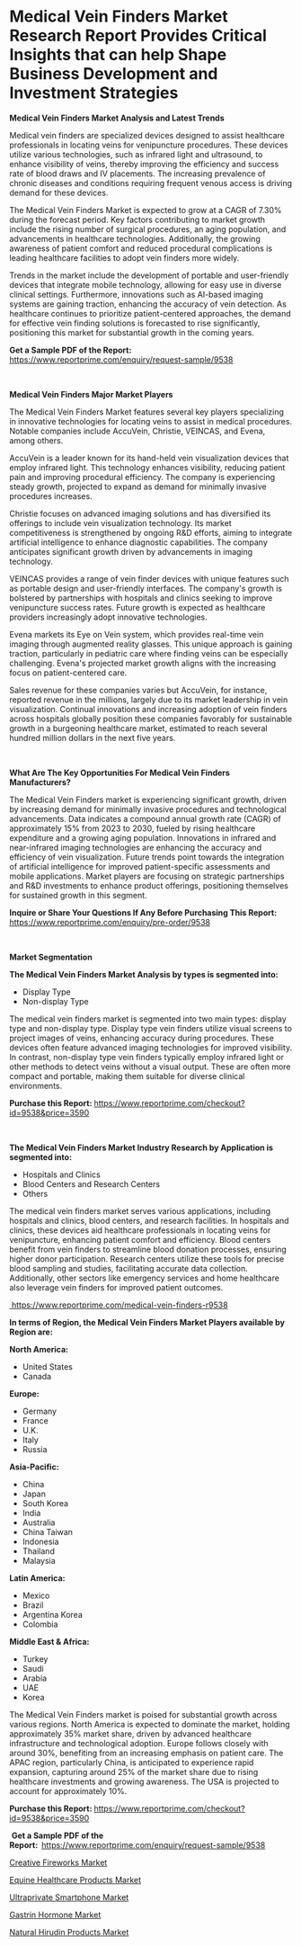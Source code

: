 <p><h1>Medical Vein Finders Market Research Report Provides Critical Insights that can help Shape Business Development and Investment Strategies</h1></p><p><strong>Medical Vein Finders Market Analysis and Latest Trends</strong></p>
<p><p>Medical vein finders are specialized devices designed to assist healthcare professionals in locating veins for venipuncture procedures. These devices utilize various technologies, such as infrared light and ultrasound, to enhance visibility of veins, thereby improving the efficiency and success rate of blood draws and IV placements. The increasing prevalence of chronic diseases and conditions requiring frequent venous access is driving demand for these devices.</p><p>The Medical Vein Finders Market is expected to grow at a CAGR of 7.30% during the forecast period. Key factors contributing to market growth include the rising number of surgical procedures, an aging population, and advancements in healthcare technologies. Additionally, the growing awareness of patient comfort and reduced procedural complications is leading healthcare facilities to adopt vein finders more widely. </p><p>Trends in the market include the development of portable and user-friendly devices that integrate mobile technology, allowing for easy use in diverse clinical settings. Furthermore, innovations such as AI-based imaging systems are gaining traction, enhancing the accuracy of vein detection. As healthcare continues to prioritize patient-centered approaches, the demand for effective vein finding solutions is forecasted to rise significantly, positioning this market for substantial growth in the coming years.</p></p>
<p><strong>Get a Sample PDF of the Report:&nbsp;</strong> <a href="https://www.reportprime.com/enquiry/request-sample/9538">https://www.reportprime.com/enquiry/request-sample/9538</a></p>
<p>&nbsp;</p>
<p><strong>Medical Vein Finders Major Market Players</strong></p>
<p><p>The Medical Vein Finders Market features several key players specializing in innovative technologies for locating veins to assist in medical procedures. Notable companies include AccuVein, Christie, VEINCAS, and Evena, among others.</p><p>AccuVein is a leader known for its hand-held vein visualization devices that employ infrared light. This technology enhances visibility, reducing patient pain and improving procedural efficiency. The company is experiencing steady growth, projected to expand as demand for minimally invasive procedures increases.</p><p>Christie focuses on advanced imaging solutions and has diversified its offerings to include vein visualization technology. Its market competitiveness is strengthened by ongoing R&D efforts, aiming to integrate artificial intelligence to enhance diagnostic capabilities. The company anticipates significant growth driven by advancements in imaging technology.</p><p>VEINCAS provides a range of vein finder devices with unique features such as portable design and user-friendly interfaces. The company's growth is bolstered by partnerships with hospitals and clinics seeking to improve venipuncture success rates. Future growth is expected as healthcare providers increasingly adopt innovative technologies.</p><p>Evena markets its Eye on Vein system, which provides real-time vein imaging through augmented reality glasses. This unique approach is gaining traction, particularly in pediatric care where finding veins can be especially challenging. Evena's projected market growth aligns with the increasing focus on patient-centered care.</p><p>Sales revenue for these companies varies but AccuVein, for instance, reported revenue in the millions, largely due to its market leadership in vein visualization. Continual innovations and increasing adoption of vein finders across hospitals globally position these companies favorably for sustainable growth in a burgeoning healthcare market, estimated to reach several hundred million dollars in the next five years.</p></p>
<p>&nbsp;</p>
<p><strong>What Are The Key Opportunities For Medical Vein Finders Manufacturers?</strong></p>
<p><p>The Medical Vein Finders market is experiencing significant growth, driven by increasing demand for minimally invasive procedures and technological advancements. Data indicates a compound annual growth rate (CAGR) of approximately 15% from 2023 to 2030, fueled by rising healthcare expenditure and a growing aging population. Innovations in infrared and near-infrared imaging technologies are enhancing the accuracy and efficiency of vein visualization. Future trends point towards the integration of artificial intelligence for improved patient-specific assessments and mobile applications. Market players are focusing on strategic partnerships and R&D investments to enhance product offerings, positioning themselves for sustained growth in this segment.</p></p>
<p><strong>Inquire or Share Your Questions If Any Before Purchasing This Report:</strong> <a href="https://www.reportprime.com/enquiry/pre-order/9538">https://www.reportprime.com/enquiry/pre-order/9538</a></p>
<p>&nbsp;</p>
<p><strong>Market Segmentation</strong></p>
<p><strong>The Medical Vein Finders Market Analysis by types is segmented into:</strong></p>
<p><ul><li>Display Type</li><li>Non-display Type</li></ul></p>
<p><p>The medical vein finders market is segmented into two main types: display type and non-display type. Display type vein finders utilize visual screens to project images of veins, enhancing accuracy during procedures. These devices often feature advanced imaging technologies for improved visibility. In contrast, non-display type vein finders typically employ infrared light or other methods to detect veins without a visual output. These are often more compact and portable, making them suitable for diverse clinical environments.</p></p>
<p><strong>Purchase this Report:&nbsp;</strong><a href="https://www.reportprime.com/checkout?id=9538&price=3590">https://www.reportprime.com/checkout?id=9538&price=3590</a></p>
<p>&nbsp;</p>
<p><strong>The Medical Vein Finders Market Industry Research by Application is segmented into:</strong></p>
<p><ul><li>Hospitals and Clinics</li><li>Blood Centers and Research Centers</li><li>Others</li></ul></p>
<p><p>The medical vein finders market serves various applications, including hospitals and clinics, blood centers, and research facilities. In hospitals and clinics, these devices aid healthcare professionals in locating veins for venipuncture, enhancing patient comfort and efficiency. Blood centers benefit from vein finders to streamline blood donation processes, ensuring higher donor participation. Research centers utilize these tools for precise blood sampling and studies, facilitating accurate data collection. Additionally, other sectors like emergency services and home healthcare also leverage vein finders for improved patient outcomes.</p></p>
<p><a href="https://www.reportprime.com/medical-vein-finders-r9538">&nbsp;https://www.reportprime.com/medical-vein-finders-r9538</a></p>
<p><strong>In terms of Region, the Medical Vein Finders Market Players available by Region are:</strong></p>
<p>
    <p> <strong> North America: </strong>
        <ul>
            <li>United States</li>
            <li>Canada</li>
        </ul>
        </p> 
    <p> <strong> Europe: </strong>
        <ul>
            <li>Germany</li>
            <li>France</li>
            <li>U.K.</li>
            <li>Italy</li>
            <li>Russia</li>
        </ul>
        </p> 
    <p> <strong> Asia-Pacific: </strong>
        <ul>
            <li>China</li>
            <li>Japan</li>
            <li>South Korea</li>
            <li>India</li>
            <li>Australia</li>
            <li>China Taiwan</li>
            <li>Indonesia</li>
            <li>Thailand</li>
            <li>Malaysia</li>
        </ul>
        </p> 
    <p> <strong> Latin America: </strong>
        <ul>
            <li>Mexico</li>
            <li>Brazil</li>
            <li>Argentina Korea</li>
            <li>Colombia</li>
        </ul>
        </p> 
    <p> <strong> Middle East & Africa: </strong>
        <ul>
            <li>Turkey</li>
            <li>Saudi</li>
            <li>Arabia</li>
            <li>UAE</li>
            <li>Korea</li>
        </ul>
    </p>
    </p>
<p><p>The Medical Vein Finders market is poised for substantial growth across various regions. North America is expected to dominate the market, holding approximately 35% market share, driven by advanced healthcare infrastructure and technological adoption. Europe follows closely with around 30%, benefiting from an increasing emphasis on patient care. The APAC region, particularly China, is anticipated to experience rapid expansion, capturing around 25% of the market share due to rising healthcare investments and growing awareness. The USA is projected to account for approximately 10%.</p></p>
<p><strong>Purchase this Report: </strong><a href="https://www.reportprime.com/checkout?id=9538&price=3590">https://www.reportprime.com/checkout?id=9538&price=3590</a></p>
<p>&nbsp;<strong>Get a Sample PDF of the Report:&nbsp;&nbsp;</strong><a href="https://www.reportprime.com/enquiry/request-sample/9538">https://www.reportprime.com/enquiry/request-sample/9538</a></p>
<p><strong></strong></p>
<p><p><a href="https://medium.com/@kimzemlak/insights-into-creative-fireworks-market-share-and-competitive-landscape-for-period-from-2024-to-797fa6d78ab7">Creative Fireworks Market</a></p><p><a href="https://www.linkedin.com/pulse/mapping-equine-healthcare-products-market-trends-challenges-4qnhe?trackingId=gMn4fH5%2FRR2gp%2B3TdSu0rQ%3D%3D">Equine Healthcare Products Market</a></p><p><a href="https://medium.com/@kimzemlak/the-global-ultraprivate-smartphone-market-is-a-dynamic-and-growing-industry-f7b4ddf55c5e">Ultraprivate Smartphone Market</a></p><p><a href="https://www.linkedin.com/pulse/how-regional-markets-adapting-gastrin-hormone-market-innovations-wxzee?trackingId=VpJLLFOfTcqVxUTA0Veo6w%3D%3D">Gastrin Hormone Market</a></p><p><a href="https://issuu.com/reportprime-2/docs/natural-hirudin-products-market-siz_7354cee3026a04">Natural Hirudin Products Market</a></p></p>